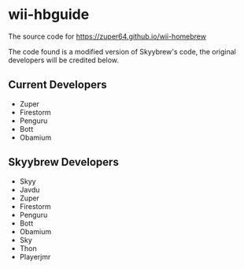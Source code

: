 # wii-hbguide
The source code for https://zuper64.github.io/wii-homebrew

The code found is a modified version of Skyybrew's code, the original developers will be credited below.

## Current Developers
- Zuper
- Firestorm
- Penguru
- Bott
- Obamium

## Skyybrew Developers
- Skyy
- Javdu
- Zuper
- Firestorm
- Penguru
- Bott
- Obamium
- Sky
- Thon
- Playerjmr
